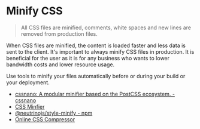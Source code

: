 # Minify CSS

> All CSS files are minified, comments, white spaces and new lines are removed from production files.

When CSS files are minified, the content is loaded faster and less data is sent to the client. It's important to always minify CSS files in production. It is beneficial for the user as it is for any business who wants to lower bandwidth costs and lower resource usage.

Use tools to minify your files automatically before or during your build or your deployment.

- [cssnano: A modular minifier based on the PostCSS ecosystem. - cssnano](https://cssnano.co/)
- [CSS Minfier](https://goonlinetools.com/css-minifier/)
- [@neutrinojs/style-minify - npm](https://www.npmjs.com/package/@neutrinojs/style-minify)
- [Online CSS Compressor](http://refresh-sf.com)
